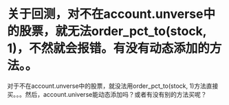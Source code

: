 # 关于回测，对不在account.unverse中的股票，就无法order_pct_to(stock, 1)，不然就会报错。有没有动态添加的方法。。

对于不在account.unverse中的股票，就没法用order_pct_to(stock, 1)方法直接买。。。然后，account.universe能动态添加吗？或者有没有别的方法买呢？